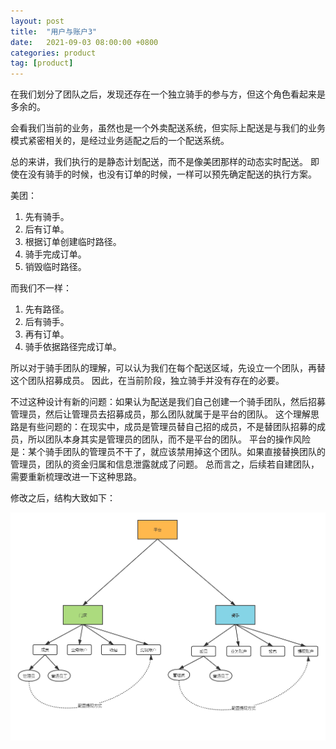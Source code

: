 ```yaml
---
layout: post
title:  "用户与账户3"
date:   2021-09-03 08:00:00 +0800
categories: product
tag: [product]
---
```

在我们划分了团队之后，发现还存在一个独立骑手的参与方，但这个角色看起来是多余的。

<!-- more -->

会看我们当前的业务，虽然也是一个外卖配送系统，但实际上配送是与我们的业务模式紧密相关的，是经过业务适配之后的一个配送系统。

总的来讲，我们执行的是静态计划配送，而不是像美团那样的动态实时配送。
即使在没有骑手的时候，也没有订单的时候，一样可以预先确定配送的执行方案。

美团：

1. 先有骑手。
2. 后有订单。
3. 根据订单创建临时路径。
4. 骑手完成订单。
5. 销毁临时路径。

而我们不一样：

1. 先有路径。
2. 后有骑手。
3. 再有订单。
4. 骑手依据路径完成订单。

所以对于骑手团队的理解，可以认为我们在每个配送区域，先设立一个团队，再替这个团队招募成员。
因此，在当前阶段，独立骑手并没有存在的必要。

不过这种设计有新的问题：如果认为配送是我们自己创建一个骑手团队，然后招募管理员，然后让管理员去招募成员，那么团队就属于是平台的团队。
这个理解思路是有些问题的：在现实中，成员是管理员替自己招的成员，不是替团队招募的成员，所以团队本身其实是管理员的团队，而不是平台的团队。
平台的操作风险是：某个骑手团队的管理员不干了，就应该禁用掉这个团队。如果直接替换团队的管理员，团队的资金归属和信息泄露就成了问题。
总而言之，后续若自建团队，需要重新梳理改进一下这种思路。

修改之后，结构大致如下：

![1](/assets/product/pinnaicha/user-and-account-3.png)

